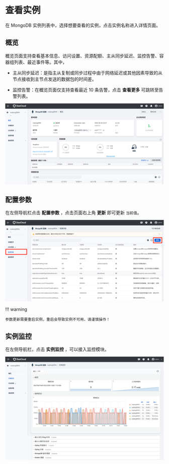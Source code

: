 # 查看实例

在 MongoDB 实例列表中，选择想要查看的实例，点击实例名称进入详情页面。

## 概览

概览页面支持查看基本信息、访问设置、资源配额、主从同步延迟、监控告警、容器组列表、最近事件等。其中，

- 主从同步延迟：是指主从复制或同步过程中由于网络延迟或其他因素导致的从节点接收到主节点发送的数据包的时间差。

- 监控告警：在概览页面仅支持查看最近 10 条告警，点击 __查看更多__ 可跳转至告警列表。

![概览](../images/view.png)

## 配置参数

在左侧导航栏点击 __配置参数__ ，点击页面右上角 __更新__ 即可更新 `当前值`。

![配置参数](../images/view01.png)

!!! warning

    参数更新需要重启实例，重启会导致实例不可用，请谨慎操作！

## 实例监控

在左侧导航栏，点击 __实例监控__ ，可以接入监控模块。

![实例监控](../images/view02.png)





